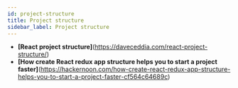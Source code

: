 ```yaml
---
id: project-structure
title: Project structure
sidebar_label: Project structure
---
```


- **[React project structure]**(https://daveceddia.com/react-project-structure/)
- **[How create React redux app structure helps you to start a project faster]**(https://hackernoon.com/how-create-react-redux-app-structure-helps-you-to-start-a-project-faster-cf564c64689c)
